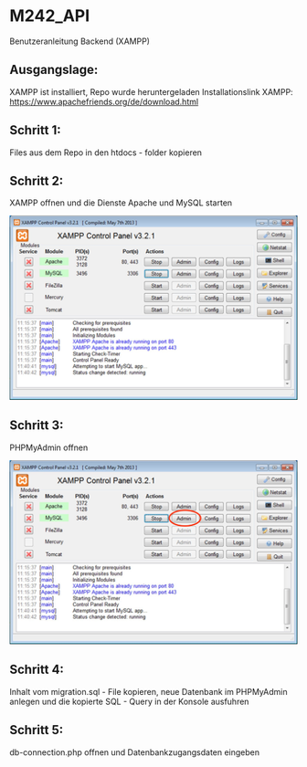 # M242_API

Benutzeranleitung Backend (XAMPP)

## Ausgangslage:

XAMPP ist installiert, Repo wurde heruntergeladen
Installationslink XAMPP: https://www.apachefriends.org/de/download.html

## Schritt 1:

Files aus dem Repo in den htdocs - folder kopieren

## Schritt 2:

XAMPP offnen und die Dienste Apache und MySQL starten

![title](Images/xampp-6688-1.jpg)

## Schritt 3: 

PHPMyAdmin offnen

![title](Images/openpma.jpg)

## Schritt 4: 

Inhalt vom migration.sql - File kopieren, neue Datenbank im PHPMyAdmin anlegen und die kopierte SQL - Query in der Konsole ausfuhren

## Schritt 5: 

db-connection.php offnen und Datenbankzugangsdaten eingeben

